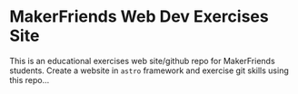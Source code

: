 # MakerFriends Web Dev Exercises Site

This is an educational exercises web site/github repo for MakerFriends students. Create a website in `astro` framework and exercise git skills using this repo...
